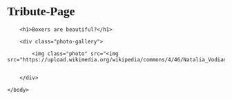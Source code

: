 # Tribute-Page
<html>
    <head>
        <meta charset="utf-8">
        <title>Challenge: The boxer model</title>
        <style>
            body {
                font-family: cursive;
            }
            .photo-gallery {
                background: rgb(255, 254, 217);
                 padding:110px;
            }
            .photo {
                width: 200px;
                border-style:inset;
                border-width:6px;
                border-color:brown;
                border:7px dotted green;
                margin:15px;
            }
        </style>
    </head>
    <body>

        <h1>Boxers are beautiful?</h1>
        
        <div class="photo-gallery">
        
            <img class="photo" src="<img src="https://upload.wikimedia.org/wikipedia/commons/4/46/Natalia_Vodianova_20090408_Etam_46.jpg">
            
           
        </div>
        
    </body>
</html>
 
